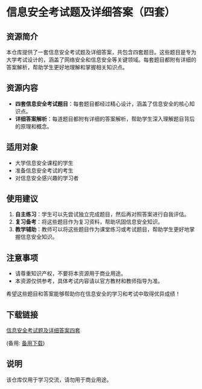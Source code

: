 # 信息安全考试题及详细答案（四套）

## 资源简介

本仓库提供了一套信息安全考试题及详细答案，共包含四套题目。这些题目是专为大学考试设计的，涵盖了网络安全和信息安全等关键领域。每套题目都附有详细的答案解析，帮助学生更好地理解和掌握相关知识点。

## 资源内容

- **四套信息安全考试题目**：每套题目都经过精心设计，涵盖了信息安全的核心知识点。
- **详细答案解析**：每道题目都附有详细的答案解析，帮助学生深入理解题目背后的原理和概念。

## 适用对象

- 大学信息安全课程的学生
- 准备信息安全考试的考生
- 对信息安全感兴趣的学习者

## 使用建议

1. **自主练习**：学生可以先尝试独立完成题目，然后再对照答案进行自我评估。
2. **复习备考**：将这些题目作为复习资料，帮助巩固信息安全知识。
3. **教学辅助**：教师可以将这些题目作为课堂练习或考试题目，帮助学生更好地掌握信息安全知识。

## 注意事项

- 请尊重知识产权，不要将本资源用于商业用途。
- 本资源仅供参考，具体考试内容请以官方教材和教师指导为准。

希望这些题目和答案能够帮助你在信息安全的学习和考试中取得优异成绩！

## 下载链接
[信息安全考试题及详细答案四套](https://pan.quark.cn/s/768d3f3458d5) 

(备用: [备用下载](https://pan.baidu.com/s/1x9W96gvGTkt9uBDlrN57WQ?pwd=1234))

## 说明

该仓库仅用于学习交流，请勿用于商业用途。

